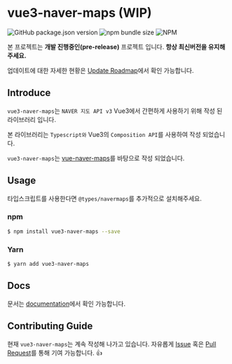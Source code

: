 # <h1>vue3-naver-maps (WIP)</h1>

![GitHub package.json version](https://img.shields.io/github/package-json/v/dongkyuuuu/vue3-naver-maps)
![npm bundle size](https://img.shields.io/bundlephobia/min/vue3-naver-maps)
![NPM](https://img.shields.io/npm/l/vue3-naver-maps)

본 프로젝트는 <b>개발 진행중인(pre-release)</b> 프로젝트 입니다. **항상 최신버전을 유지해 주세요.**

업데이트에 대한 자세한 현황은 [Update Roadmap](https://github.com/DongKyuuuu/vue3-naver-maps/issues/3)에서 확인 가능합니다.

## Introduce

`vue3-naver-maps`는 `NAVER 지도 API v3` Vue3에서 간편하게 사용하기 위해 작성 된 라이브러리 입니다.

본 라이브러리는 `Typescript와` Vue3의 `Composition API`를 사용하여 작성 되었습니다.

`vue3-naver-maps`는 [vue-naver-maps](https://github.com/Shin-JaeHeon/vue-naver-maps)를 바탕으로 작성 되었습니다.

## Usage

타입스크립트를 사용한다면 `@types/navermaps`를 추가적으로 설치해주세요.

### npm

```bash
$ npm install vue3-naver-maps --save
```

### Yarn

```bash
$ yarn add vue3-naver-maps
```

## Docs

문서는 [documentation](https://dongkyuuuu.github.io/vue3-naver-maps/)에서 확인 가능합니다.

## Contributing Guide

현재 `vue3-naver-maps`는 계속 작성해 나가고 있습니다. 자유롭게 [Issue](https://github.com/DongKyuuuu/vue3-naver-maps/issues) 혹은 [Pull Request](https://github.com/DongKyuuuu/vue3-naver-maps/pulls)를 통해 기여 가능합니다. 👍
